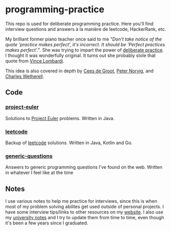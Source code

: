 # programming-practice 
This repo is used for deliberate programming practice. Here you'll find interview questions and answers à la manière de leetcode, HackerRank, etc.

My brilliant former piano teacher once said to me _"Don't take notice of the quote 'practice makes perfect', it's incorrect. It should be 'Perfect practices makes perfect'."_. She was trying to impart the power of [deliberate practice](https://jamesclear.com/deliberate-practice-theory). I thought it was wonderfully original. It turns out she probably stole that quote from [Vince Lombardi](https://www.brainyquote.com/quotes/vince_lombardi_138158). 

This idea is also covered in depth by [Cees de Groot](https://evrl.com/programming/2018/07/08/programming-etudes.html), [Peter Norvig](https://github.com/norvig/pytudes), and [Charles Wetherell](https://www.goodreads.com/book/show/3924336-etudes-for-programmers).

## Code 

### [project-euler](https://github.com/elliotalker/programming-practice/tree/master/project-euler)
Solutions to [Project Euler](https://projecteuler.net/) problems. Written in Java. 

### [leetcode](https://github.com/elliotalker/programming-practice/tree/master/leetcode)
Backup of [leetcode](http://leetcode.com) solutions. Written in Java, Kotlin and Go.

### [generic-questions](https://github.com/elliotalker/programming-practice/tree/master/generic-questions)
Answers to generic programming questions I've found on the web. Written in whatever I feel like at the time

## Notes
I use various notes to help me practice for interviews, since this is when most of my problem solving abilites get used outside of personal projects. I have some interview tips/links to other resources on my [website](http://wwww.elliotalker.com). I also use my [university notes](https://github.com/elliotalker/university-notes) and I try to update them from time to time, even though it's been a few years since I graduated.  
